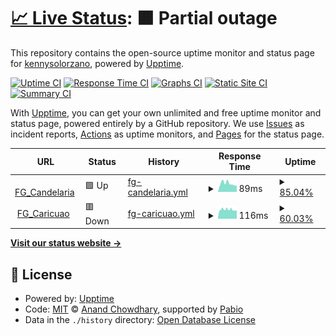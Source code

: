 # [📈 Live Status](https://kennysolorzano.github.io/upptime): <!--live status--> **🟧 Partial outage**

This repository contains the open-source uptime monitor and status page for [kennysolorzano](https://kennysolorzano.github.io/upptime), powered by [Upptime](https://github.com/upptime/upptime).

[![Uptime CI](https://github.com/kennysolorzano/upptime/workflows/Uptime%20CI/badge.svg)](https://github.com/kennysolorzano/upptime/actions?query=workflow%3A%22Uptime+CI%22)
[![Response Time CI](https://github.com/kennysolorzano/upptime/workflows/Response%20Time%20CI/badge.svg)](https://github.com/kennysolorzano/upptime/actions?query=workflow%3A%22Response+Time+CI%22)
[![Graphs CI](https://github.com/kennysolorzano/upptime/workflows/Graphs%20CI/badge.svg)](https://github.com/kennysolorzano/upptime/actions?query=workflow%3A%22Graphs+CI%22)
[![Static Site CI](https://github.com/kennysolorzano/upptime/workflows/Static%20Site%20CI/badge.svg)](https://github.com/kennysolorzano/upptime/actions?query=workflow%3A%22Static+Site+CI%22)
[![Summary CI](https://github.com/kennysolorzano/upptime/workflows/Summary%20CI/badge.svg)](https://github.com/kennysolorzano/upptime/actions?query=workflow%3A%22Summary+CI%22)

With [Upptime](https://upptime.js.org), you can get your own unlimited and free uptime monitor and status page, powered entirely by a GitHub repository. We use [Issues](https://github.com/kennysolorzano/upptime/issues) as incident reports, [Actions](https://github.com/kennysolorzano/upptime/actions) as uptime monitors, and [Pages](https://kennysolorzano.github.io/upptime) for the status page.

<!--start: status pages-->
<!-- This summary is generated by Upptime (https://github.com/upptime/upptime) -->
<!-- Do not edit this manually, your changes will be overwritten -->
<!-- prettier-ignore -->
| URL | Status | History | Response Time | Uptime |
| --- | ------ | ------- | ------------- | ------ |
| <img alt="" src="https://icons.duckduckgo.com/ip3/null.ico" height="13"> [FG_Candelaria](candelaria.fortiddns.com) | 🟩 Up | [fg-candelaria.yml](https://github.com/kennysolorzano/upptime/commits/HEAD/history/fg-candelaria.yml) | <details><summary><img alt="Response time graph" src="./graphs/fg-candelaria/response-time-week.png" height="20"> 89ms</summary><br><a href="https://kennysolorzano.github.io/upptime/history/fg-candelaria"><img alt="Response time 99" src="https://img.shields.io/endpoint?url=https%3A%2F%2Fraw.githubusercontent.com%2Fkennysolorzano%2Fupptime%2FHEAD%2Fapi%2Ffg-candelaria%2Fresponse-time.json"></a><br><a href="https://kennysolorzano.github.io/upptime/history/fg-candelaria"><img alt="24-hour response time 70" src="https://img.shields.io/endpoint?url=https%3A%2F%2Fraw.githubusercontent.com%2Fkennysolorzano%2Fupptime%2FHEAD%2Fapi%2Ffg-candelaria%2Fresponse-time-day.json"></a><br><a href="https://kennysolorzano.github.io/upptime/history/fg-candelaria"><img alt="7-day response time 89" src="https://img.shields.io/endpoint?url=https%3A%2F%2Fraw.githubusercontent.com%2Fkennysolorzano%2Fupptime%2FHEAD%2Fapi%2Ffg-candelaria%2Fresponse-time-week.json"></a><br><a href="https://kennysolorzano.github.io/upptime/history/fg-candelaria"><img alt="30-day response time 97" src="https://img.shields.io/endpoint?url=https%3A%2F%2Fraw.githubusercontent.com%2Fkennysolorzano%2Fupptime%2FHEAD%2Fapi%2Ffg-candelaria%2Fresponse-time-month.json"></a><br><a href="https://kennysolorzano.github.io/upptime/history/fg-candelaria"><img alt="1-year response time 99" src="https://img.shields.io/endpoint?url=https%3A%2F%2Fraw.githubusercontent.com%2Fkennysolorzano%2Fupptime%2FHEAD%2Fapi%2Ffg-candelaria%2Fresponse-time-year.json"></a></details> | <details><summary><a href="https://kennysolorzano.github.io/upptime/history/fg-candelaria">85.04%</a></summary><a href="https://kennysolorzano.github.io/upptime/history/fg-candelaria"><img alt="All-time uptime 79.92%" src="https://img.shields.io/endpoint?url=https%3A%2F%2Fraw.githubusercontent.com%2Fkennysolorzano%2Fupptime%2FHEAD%2Fapi%2Ffg-candelaria%2Fuptime.json"></a><br><a href="https://kennysolorzano.github.io/upptime/history/fg-candelaria"><img alt="24-hour uptime 4.22%" src="https://img.shields.io/endpoint?url=https%3A%2F%2Fraw.githubusercontent.com%2Fkennysolorzano%2Fupptime%2FHEAD%2Fapi%2Ffg-candelaria%2Fuptime-day.json"></a><br><a href="https://kennysolorzano.github.io/upptime/history/fg-candelaria"><img alt="7-day uptime 85.04%" src="https://img.shields.io/endpoint?url=https%3A%2F%2Fraw.githubusercontent.com%2Fkennysolorzano%2Fupptime%2FHEAD%2Fapi%2Ffg-candelaria%2Fuptime-week.json"></a><br><a href="https://kennysolorzano.github.io/upptime/history/fg-candelaria"><img alt="30-day uptime 80.69%" src="https://img.shields.io/endpoint?url=https%3A%2F%2Fraw.githubusercontent.com%2Fkennysolorzano%2Fupptime%2FHEAD%2Fapi%2Ffg-candelaria%2Fuptime-month.json"></a><br><a href="https://kennysolorzano.github.io/upptime/history/fg-candelaria"><img alt="1-year uptime 79.92%" src="https://img.shields.io/endpoint?url=https%3A%2F%2Fraw.githubusercontent.com%2Fkennysolorzano%2Fupptime%2FHEAD%2Fapi%2Ffg-candelaria%2Fuptime-year.json"></a></details>
| <img alt="" src="https://icons.duckduckgo.com/ip3/null.ico" height="13"> [FG_Caricuao](caricuao.fortiddns.com) | 🟥 Down | [fg-caricuao.yml](https://github.com/kennysolorzano/upptime/commits/HEAD/history/fg-caricuao.yml) | <details><summary><img alt="Response time graph" src="./graphs/fg-caricuao/response-time-week.png" height="20"> 116ms</summary><br><a href="https://kennysolorzano.github.io/upptime/history/fg-caricuao"><img alt="Response time 127" src="https://img.shields.io/endpoint?url=https%3A%2F%2Fraw.githubusercontent.com%2Fkennysolorzano%2Fupptime%2FHEAD%2Fapi%2Ffg-caricuao%2Fresponse-time.json"></a><br><a href="https://kennysolorzano.github.io/upptime/history/fg-caricuao"><img alt="24-hour response time 102" src="https://img.shields.io/endpoint?url=https%3A%2F%2Fraw.githubusercontent.com%2Fkennysolorzano%2Fupptime%2FHEAD%2Fapi%2Ffg-caricuao%2Fresponse-time-day.json"></a><br><a href="https://kennysolorzano.github.io/upptime/history/fg-caricuao"><img alt="7-day response time 116" src="https://img.shields.io/endpoint?url=https%3A%2F%2Fraw.githubusercontent.com%2Fkennysolorzano%2Fupptime%2FHEAD%2Fapi%2Ffg-caricuao%2Fresponse-time-week.json"></a><br><a href="https://kennysolorzano.github.io/upptime/history/fg-caricuao"><img alt="30-day response time 119" src="https://img.shields.io/endpoint?url=https%3A%2F%2Fraw.githubusercontent.com%2Fkennysolorzano%2Fupptime%2FHEAD%2Fapi%2Ffg-caricuao%2Fresponse-time-month.json"></a><br><a href="https://kennysolorzano.github.io/upptime/history/fg-caricuao"><img alt="1-year response time 127" src="https://img.shields.io/endpoint?url=https%3A%2F%2Fraw.githubusercontent.com%2Fkennysolorzano%2Fupptime%2FHEAD%2Fapi%2Ffg-caricuao%2Fresponse-time-year.json"></a></details> | <details><summary><a href="https://kennysolorzano.github.io/upptime/history/fg-caricuao">60.03%</a></summary><a href="https://kennysolorzano.github.io/upptime/history/fg-caricuao"><img alt="All-time uptime 59.55%" src="https://img.shields.io/endpoint?url=https%3A%2F%2Fraw.githubusercontent.com%2Fkennysolorzano%2Fupptime%2FHEAD%2Fapi%2Ffg-caricuao%2Fuptime.json"></a><br><a href="https://kennysolorzano.github.io/upptime/history/fg-caricuao"><img alt="24-hour uptime 64.37%" src="https://img.shields.io/endpoint?url=https%3A%2F%2Fraw.githubusercontent.com%2Fkennysolorzano%2Fupptime%2FHEAD%2Fapi%2Ffg-caricuao%2Fuptime-day.json"></a><br><a href="https://kennysolorzano.github.io/upptime/history/fg-caricuao"><img alt="7-day uptime 60.03%" src="https://img.shields.io/endpoint?url=https%3A%2F%2Fraw.githubusercontent.com%2Fkennysolorzano%2Fupptime%2FHEAD%2Fapi%2Ffg-caricuao%2Fuptime-week.json"></a><br><a href="https://kennysolorzano.github.io/upptime/history/fg-caricuao"><img alt="30-day uptime 66.84%" src="https://img.shields.io/endpoint?url=https%3A%2F%2Fraw.githubusercontent.com%2Fkennysolorzano%2Fupptime%2FHEAD%2Fapi%2Ffg-caricuao%2Fuptime-month.json"></a><br><a href="https://kennysolorzano.github.io/upptime/history/fg-caricuao"><img alt="1-year uptime 59.55%" src="https://img.shields.io/endpoint?url=https%3A%2F%2Fraw.githubusercontent.com%2Fkennysolorzano%2Fupptime%2FHEAD%2Fapi%2Ffg-caricuao%2Fuptime-year.json"></a></details>

<!--end: status pages-->

[**Visit our status website →**](https://kennysolorzano.github.io/upptime)

## 📄 License

- Powered by: [Upptime](https://github.com/upptime/upptime)
- Code: [MIT](./LICENSE) © [Anand Chowdhary](https://anandchowdhary.com), supported by [Pabio](https://pabio.com)
- Data in the `./history` directory: [Open Database License](https://opendatacommons.org/licenses/odbl/1-0/)
